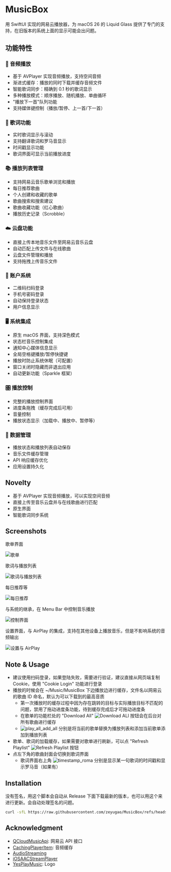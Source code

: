 # MusicBox

用 SwiftUI 实现的网易云播放器，为 macOS 26 的 Liquid Glass 提供了专门的支持，在旧版本的系统上面的显示可能会出问题。

## 功能特性

### 🎵 音频播放
- 基于 AVPlayer 实现音频播放，支持空间音频
- 渐进式缓存：播放的同时下载并缓存音频文件
- 智能歌词同步：精确到 0.1 秒的歌词显示
- 多种播放模式：顺序播放、随机播放、单曲循环
- "播放下一首"队列功能
- 支持媒体键控制（播放/暂停、上一首/下一首）

### 🎤 歌词功能
- 实时歌词显示与滚动
- 支持翻译歌词和罗马音显示
- 时间戳显示功能
- 歌词界面可显示当前播放进度

### 📚 播放列表管理
- 支持网易云音乐歌单浏览和播放
- 每日推荐歌曲
- 个人创建和收藏的歌单
- 歌曲搜索和搜索建议
- 歌曲收藏功能（红心歌曲）
- 播放历史记录（Scrobble）

### ☁️ 云盘功能
- 直接上传本地音乐文件至网易云音乐云盘
- 自动匹配上传文件与在线歌曲
- 云盘文件管理和播放
- 支持拖拽上传音乐文件

### 🔐 账户系统
- 二维码扫码登录
- 手机号密码登录
- 自动保持登录状态
- 用户信息显示

### 🖥️ 系统集成
- 原生 macOS 界面，支持深色模式
- 状态栏音乐控制集成
- 通知中心媒体信息显示
- 全局空格键播放/暂停快捷键
- 播放时防止系统休眠（可配置）
- 窗口关闭时隐藏而非退出应用
- 自动更新功能（Sparkle 框架）

### 🎛️ 播放控制
- 完整的播放控制界面
- 进度条拖拽（缓存完成后可用）
- 音量控制
- 播放状态显示（加载中、播放中、暂停等）

### 💾 数据管理
- 播放状态和播放列表自动保存
- 音乐文件缓存管理
- API 响应缓存优化
- 应用设置持久化

## Novelty

- 基于 AVPlayer 实现音频播放，可以实现空间音频
- 直接上传至音乐云盘并与在线歌曲进行匹配
- 原生界面
- 智能歌词同步系统

## Screenshots

歌单界面

![歌单](./Screenshots/playlist.png)

歌词与播放列表

![歌词与播放列表](./Screenshots/lyric.png)

每日推荐等

![每日推荐](./Screenshots/explore.png)

与系统的继承，在 Menu Bar 中控制音乐播放

![控制界面](./Screenshots/menu-bar-control.png)

设置界面，与 AirPlay 的集成，支持在其他设备上播放音乐，但是不影响系统的音频输出

![设置与 AirPlay](./Screenshots/settings-airplay.png)

## Note & Usage

- 建议使用扫码登录，如果登陆失败，需要进行验证，建议直接从网页端复制 Cookie，使用 "Cookie Login" 功能进行登录
- 播放的时候会在 ~/Music/MusicBox 下边播放边进行缓存，文件名以网易云的歌曲 ID 命名，默认为可以下载到的最高音质
  - 第一次播放时的缓存过程中因为存在跳转的目标与实际播放目标不匹配的问题，禁用了拖动进度条功能，待到缓存完成后才可拖动进度条
  - 在歌单的功能栏处的 "Download All" ![Download ALl](./Screenshots/download_all.png) 按钮会在后台对所有歌曲进行缓存
  - ![play_all_add_all](./Screenshots/play_all_add_all.png) 分别是将当前的歌单替换为播放列表和添加当前歌单添加到播放列表
- 歌单、歌词的加载缓存，如果需要对歌单进行刷新，可以点 "Refresh Playlist" ![Refresh Playlist](./Screenshots/refresh_playlist.png) 按钮
- 点左下角的歌曲封面会切换到歌词界面
  - 歌词界面右上角 ![timestamp_roma](./Screenshots/timestamp_roma.png) 分别是显示某一句歌词的时间戳和显示罗马音（如果有）

## Installation

没有签名，用这个脚本会自动从 Release 下面下载最新的版本，也可以用这个来进行更新。会自动处理签名的问题。

```bash
curl -sfL https://raw.githubusercontent.com/zeyugao/MusicBox/refs/heads/main/.github/update.sh | sh
```

## Acknowledgment

- [QCloudMusicApi](https://github.com/s12mmm3/QCloudMusicApi): 网易云 API 接口
- [CachingPlayerItem](https://github.com/sukov/CachingPlayerItem): 音频缓存
- [AudioStreaming](https://github.com/dimitris-c/AudioStreaming)
- [iOSAACStreamPlayer](https://github.com/UFOooX/iOSAACStreamPlayer)
- [YesPlayMusic](https://github.com/qier222/YesPlayMusic): Logo

